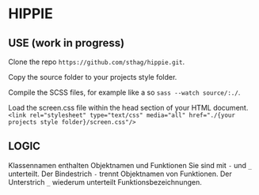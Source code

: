 # HIPPIE

## USE (work in progress)

Clone the repo `https://github.com/sthag/hippie.git`.

Copy the source folder to your projects style folder.

Compile the SCSS files, for example like a so `sass --watch source/:./`.

Load the screen.css file within the head section of your HTML document. `<link rel="stylesheet" type="text/css" media="all" href="./{your projects style folder}/screen.css"/>`

## LOGIC

Klassennamen enthalten Objektnamen und Funktionen
Sie sind mit `-` und `_` unterteilt.
Der Bindestrich `-` trennt Objektnamen von Funktionen. Der Unterstrich `_` wiederum unterteilt Funktionsbezeichnungen.

